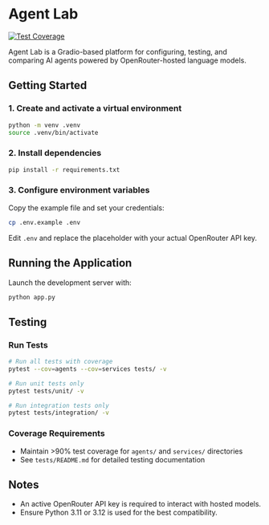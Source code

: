 # Agent Lab

[![Test Coverage](https://img.shields.io/badge/coverage->90%25-brightgreen.svg)](tests/README.md)

Agent Lab is a Gradio-based platform for configuring, testing, and comparing AI agents powered by OpenRouter-hosted language models.

## Getting Started

### 1. Create and activate a virtual environment
```bash
python -m venv .venv
source .venv/bin/activate
```

### 2. Install dependencies
```bash
pip install -r requirements.txt
```

### 3. Configure environment variables
Copy the example file and set your credentials:
```bash
cp .env.example .env
```

Edit `.env` and replace the placeholder with your actual OpenRouter API key.

## Running the Application

Launch the development server with:
```bash
python app.py
```

## Testing

### Run Tests
```bash
# Run all tests with coverage
pytest --cov=agents --cov=services tests/ -v

# Run unit tests only
pytest tests/unit/ -v

# Run integration tests only
pytest tests/integration/ -v
```

### Coverage Requirements
- Maintain >90% test coverage for `agents/` and `services/` directories
- See `tests/README.md` for detailed testing documentation

## Notes
- An active OpenRouter API key is required to interact with hosted models.
- Ensure Python 3.11 or 3.12 is used for the best compatibility.
